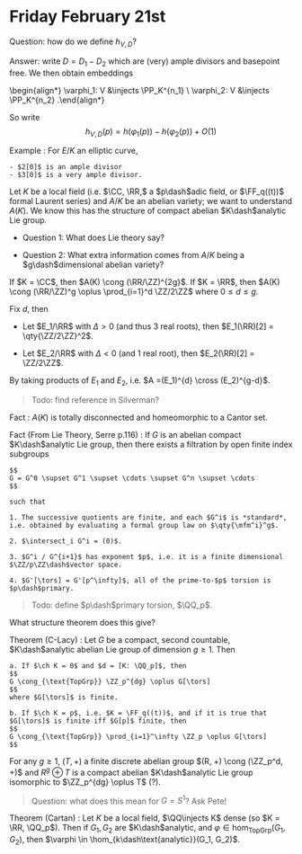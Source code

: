 # Friday February 21st

Question: how do we define $h_{V, D}$?

Answer: write $D = D_1 - D_2$ which are (very) ample divisors and basepoint free.
We then obtain embeddings

\begin{align*}
\varphi_1: V &\injects \PP_K^{n_1} \\
\varphi_2: V &\injects \PP_K^{n_2}
.\end{align*}

So write
$$
h_{V, D}(p) = h(\varphi_1(p)) - h(\varphi_2(p)) + O(1)
$$

Example
: For $E/K$ an elliptic curve,

    - $2[0]$ is an ample divisor
    - $3[0]$ is a very ample divisor.

Let $K$ be a local field (i.e. $\CC, \RR,$ a $p\dash$adic field, or $\FF_q((t))$ formal Laurent series) and $A/K$ be an abelian variety; we want to understand $A(K)$.
We know this has the structure of compact abelian $K\dash$analytic Lie group.

- Question 1: What does Lie theory say?

- Question 2: What extra information comes from $A/K$ being a $g\dash$dimensional abelian variety?

If $K = \CC$, then $A(K) \cong (\RR/\ZZ)^{2g}$.
If $K = \RR$, then $A(K) \cong (\RR/\ZZ)^g \oplus \prod_{i=1}^d \ZZ/2\ZZ$ where $0\leq d \leq g$.

Fix $d$, then

- Let $E_1/\RR$ with $\Delta > 0$ (and thus 3 real roots), then $E_1(\RR)[2] = \qty{\ZZ/2\ZZ}^2$.

- Let $E_2/\RR$ with $\Delta < 0$ (and 1 real root), then $E_2(\RR)[2] = \ZZ/2\ZZ$.

By taking products of $E_1$ and $E_2$, i.e. $A =(E_1)^{d} \cross (E_2)^{g-d}$.


> Todo: find reference in Silverman?

Fact
: $A(K)$ is totally disconnected and homeomorphic to a Cantor set.

Fact (From Lie Theory, Serre p.116)
:   If $G$ is an abelian compact $K\dash$analytic Lie group, then there exists a filtration by open finite index subgroups

    $$
    G = G^0 \supset G^1 \supset \cdots \supset G^n \supset \cdots
    $$

    such that

    1. The successive quotients are finite, and each $G^i$ is *standard*, i.e. obtained by evaluating a formal group law on $\qty{\mfm^i}^g$.

    2. $\intersect_i G^i = (0)$.

    3. $G^i / G^{i+1}$ has exponent $p$, i.e. it is a finite dimensional $\ZZ/p\ZZ\dash$vector space.

    4. $G'[\tors] = G'[p^\infty]$, all of the prime-to-$p$ torsion is $p\dash$primary.

> Todo: define $p\dash$primary torsion, $\QQ_p$.

What structure theorem does this give?


Theorem (C-Lacy)
:   Let $G$ be a compact, second countable, $K\dash$analytic abelian Lie group of dimension $g\geq 1$.
    Then

    a. If $\ch K = 0$ and $d = [K: \QQ_p]$, then
    $$
    G \cong_{\text{TopGrp}} \ZZ_p^{dg} \oplus G[\tors]
    $$
    where $G[\tors]$ is finite.

    b. If $\ch K = p$, i.e. $K = \FF_q((t))$, and if it is true that $G[\tors]$ is finite iff $G[p]$ finite, then
    $$
    G \cong_{\text{TopGrp}} \prod_{i=1}^\infty \ZZ_p \oplus G[\tors]
    $$

For any $g\geq 1$, $(T, +)$ a finite discrete abelian group $(R, +) \cong (\ZZ_p^d, +)$ and $R^g \oplus T$ is a compact abelian $K\dash$analytic Lie group isomorphic to $\ZZ_p^{dg} \oplus T$ (?).

> Question: what does this mean for $G = S^1$? Ask Pete!

Theorem (Cartan)
: Let $K$ be a local field, $\QQ\injects K$ dense (so $K = \RR, \QQ_p$).
  Then if $G_1, G_2$ are $K\dash$analytic, and $\varphi \in \hom_{\text{TopGrp}}(G_1, G_2)$, then $\varphi \in \hom_{k\dash\text{analytic}}(G_1, G_2)$.
